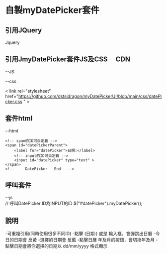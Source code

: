 # 自製myDatePicker套件

## 引用JQuery
   Jquery
<script src="https://code.jquery.com/jquery-1.12.4.min.js"
  integrity="sha256-ZosEbRLbNQzLpnKIkEdrPv7lOy9C27hHQ+Xp8a4MxAQ=" crossorigin="anonymous"></script>

## 引用JmyDatePicker套件JS及CSS　 CDN
--JS

<script src="https://github.com/dstsidragon/myDatePickerUI/blob/main/js/datePicker.js"></script>



--css

< link rel="stylesheet" href="https://github.com/dstsidragon/myDatePickerUI/blob/main/css/datePicker.css " >
 

## 套件html
--html
 <!--     DatePicker   Start   -->
    <!-- span的ID可自定義 -->
    <span id="datePickerParent">
        <label for="datePicker">日期:</label>
        <!-- input的ID可自定義 -->
        <input id="datePicker" type="text" >
    </span>
    <!--     DatePicker   End   -->

##  呼叫套件
--js  
 //  呼叫DatePicker  ID為INPUT的ID 
     $("#datePicker").myDatePicker();

## 說明
-可重複引用(同時使用很多不同ID)
-點擊 (日期:) 或是 輸入框，會彈跳出日曆
-今日的日期會  反黃
-選擇的日期會  反藍
-點擊日曆 年及月的按鈕，會切換年及月
-點擊日期會將你選擇的日期以 dd/mm/yyyy 格式顯示

